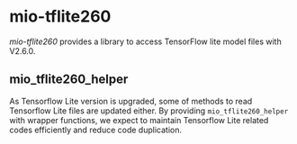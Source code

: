 # mio-tflite260

_mio-tflite260_ provides a library to access TensorFlow lite model files with V2.6.0.

## mio_tflite260_helper

As Tensorflow Lite version is upgraded, some of methods to read Tensorflow Lite files are updated either.
By providing `mio_tflite260_helper` with wrapper functions, we expect to maintain Tensorflow Lite related codes efficiently and reduce code duplication.
